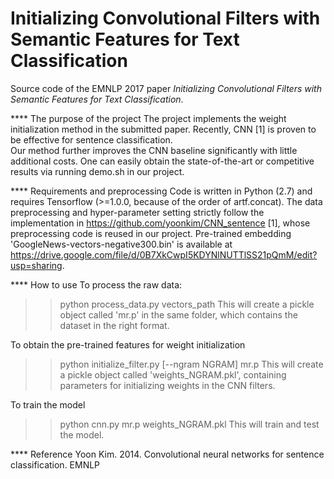 # Initializing Convolutional Filters with Semantic Features for Text Classification
Source code of the EMNLP 2017 paper *Initializing Convolutional Filters with Semantic Features for Text Classification*.


**** The purpose of the project
The project implements the weight initialization method in the submitted paper.
Recently, CNN [1] is proven to be effective for sentence classification.  
Our method further improves the CNN baseline significantly with little additional costs.
One can easily obtain the state-of-the-art or competitive results via running demo.sh in our project. 


**** Requirements and preprocessing
Code is written in Python (2.7) and requires Tensorflow (>=1.0.0, because of the order of artf.concat).
The data preprocessing and hyper-parameter setting strictly follow the implementation in https://github.com/yoonkim/CNN_sentence [1], whose preprocessing code is reused in our project.
Pre-trained embedding 'GoogleNews-vectors-negative300.bin' is available at https://drive.google.com/file/d/0B7XkCwpI5KDYNlNUTTlSS21pQmM/edit?usp=sharing.


**** How to use
To process the raw data:
>> python process_data.py vectors_path
This will create a pickle object called 'mr.p' in the same folder, which contains the dataset in the right format.

To obtain the pre-trained features for weight initialization
>> python initialize_filter.py [--ngram NGRAM] mr.p
This will create a pickle object called 'weights_NGRAM.pkl', containing parameters 
for initializing weights in the CNN filters.

To train the model
>> python cnn.py mr.p weights_NGRAM.pkl
This will train and test the model.


**** Reference
Yoon Kim. 2014. Convolutional neural networks for sentence classification. EMNLP
